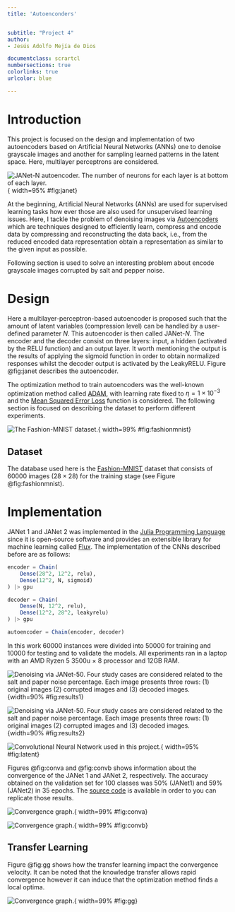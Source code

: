 ```yaml
---
title: 'Autoenconders'


subtitle: "Project 4"
author:
- Jesús Adolfo Mejía de Dios

documentclass: scrartcl
numbersections: true
colorlinks: true
urlcolor: blue

---
```





# Introduction

This project is focused on the design and implementation of two autoencoders based on
Artificial Neural Networks (ANNs) one to denoise grayscale images and another for sampling learned patterns in the latent space. Here, multilayer perceptrons are considered.


![JANet-$N$ autoencoder. The number of neurons for each layer is at bottom of each layer.](img-ae/ae.png){ width=95% #fig:janet}

At the beginning, Artificial Neural Networks (ANNs) are used for supervised learning tasks how ever those are also used for unsupervised learning issues. Here, I tackle the 
problem of denoising images via [Autoencoders](https://www.sciencedirect.com/science/article/pii/S0925231216315533) which are techniques designed to efficiently learn, compress and encode data by compressing and reconstructing the data back, i.e., from the reduced encoded data representation obtain a representation as similar to the given input as possible.

Following section is used to solve an interesting problem about encode grayscale images corrupted by salt and pepper noise.

# Design

Here a multilayer-perceptron-based autoencoder is proposed such that the amount of latent variables (compression level) can be handled by a user-defined parameter $N$. This autoencoder is then called JANet-$N$. The encoder and the decoder consist on three layers: input, a hidden (activated by the RELU function) and an output layer.
It worth mentioning the output is the results of applying the sigmoid function in order to obtain normalized responses whilst the decoder output is activated by the LeakyRELU. Figure @fig:janet describes the autoencoder.


The optimization method to train autoencoders was the well-known optimization method called
[ADAM](https://arxiv.org/abs/1412.6980v8), with learning rate fixed to $\eta =1\times 10^{-3}$
and the [Mean Squared Error Loss](https://research.google/pubs/pub38136.pdf) function is considered.
The following section is focused on describing the dataset to perform different experiments.

![ The Fashion-MNIST dataset.](img-ae/fashion-mnist.png){ width=99%  #fig:fashionmnist}

## Dataset


The database used here is the [Fashion-MNIST](https://www.cs.toronto.edu/~kriz/fashionmnist.html)
dataset that consists of 60000 images ($28 \times 28$) for the training stage (see Figure @fig:fashionmnist).


# Implementation

JANet 1 and JANet 2 was implemented in the [Julia Programming Language](https://julialang.org/)
since it is open-source software and provides an extensible  library for machine learning
called [Flux](https://fluxml.ai). The implementation of the CNNs described before  are as follows:


```julia
encoder = Chain(
    Dense(28^2, 12^2, relu),
    Dense(12^2, N, sigmoid)
) |> gpu

decoder = Chain(
    Dense(N, 12^2, relu),
    Dense(12^2, 28^2, leakyrelu)
) |> gpu 

autoencoder = Chain(encoder, decoder)
```


In this work 60000 instances were divided into 50000 for training and 10000 for testing
and to validate the models. All experiments ran in a laptop with an AMD Ryzen 5 3500u $\times$
8 processor and 12GB RAM.


![Denoising via JANet-50. Four study cases are considered related to the salt and paper noise percentage. Each image presents three rows: (1) original images (2) corrupted images and (3) decoded images.](img-ae/ae-n50-1-20.png){width=90%  #fig:results1}


![Denoising via JANet-50. Four study cases are considered related to the salt and paper noise percentage. Each image presents three rows: (1) original images (2) corrupted images and (3) decoded images.](img-ae/ae-n50-50-90.png){width=90%  #fig:results2}




![Convolutional Neural Network used in this project.](img-ae/algo_N2_p0.0.png){ width=95% #fig:latent}



Figures @fig:conva and @fig:convb shows information about the convergence of the JANet 1  and JANet 2, respectively.
The accuracy obtained on the validation set for 100 classes was 50% (JANet1) and 59% (JANet2) in 35 epochs. The [source code](https://github.com/jmejia8/cnn-projects) is available in order to you can replicate those results.

![Convergence graph.](imgs/jenet1.png){ width=99%  #fig:conva}


![Convergence graph.](imgs/jenet2.png){ width=99%  #fig:convb}


## Transfer Learning

Figure @fig:gg shows how the transfer learning impact the convergence velocity. It can be noted that the knowledge transfer allows rapid convergence
however it can induce that the optimization method finds a local optima.




![Convergence graph.](imgs/jenet3.png){ width=99%  #fig:gg}
